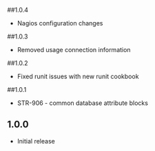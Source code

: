 ##1.0.4
* Nagios configuration changes

##1.0.3
* Removed usage connection information

##1.0.2
* Fixed runit issues with new runit cookbook

##1.0.1
* STR-906 - common database attribute blocks

## 1.0.0
* Initial release
